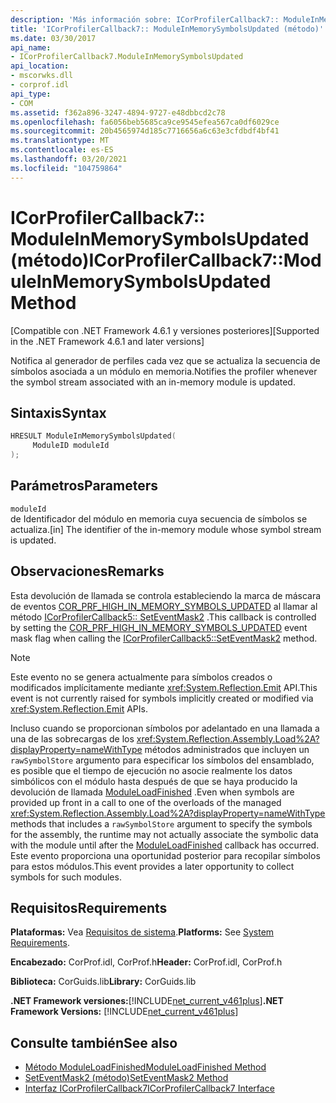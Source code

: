 ```yaml
---
description: 'Más información sobre: ICorProfilerCallback7:: ModuleInMemorySymbolsUpdated (método)'
title: 'ICorProfilerCallback7:: ModuleInMemorySymbolsUpdated (método)'
ms.date: 03/30/2017
api_name:
- ICorProfilerCallback7.ModuleInMemorySymbolsUpdated
api_location:
- mscorwks.dll
- corprof.idl
api_type:
- COM
ms.assetid: f362a896-3247-4894-9727-e48dbbcd2c78
ms.openlocfilehash: fa6056beb5685ca9ce9545efea567ca0df6029ce
ms.sourcegitcommit: 20b4565974d185c7716656a6c63e3cfdbdf4bf41
ms.translationtype: MT
ms.contentlocale: es-ES
ms.lasthandoff: 03/20/2021
ms.locfileid: "104759864"
---
```

# <a name="icorprofilercallback7moduleinmemorysymbolsupdated-method"></a><span data-ttu-id="6da87-103">ICorProfilerCallback7:: ModuleInMemorySymbolsUpdated (método)</span><span class="sxs-lookup"><span data-stu-id="6da87-103">ICorProfilerCallback7::ModuleInMemorySymbolsUpdated Method</span></span>

<span data-ttu-id="6da87-104">[Compatible con .NET Framework 4.6.1 y versiones posteriores]</span><span class="sxs-lookup"><span data-stu-id="6da87-104">[Supported in the .NET Framework 4.6.1 and later versions]</span></span>  
  
 <span data-ttu-id="6da87-105">Notifica al generador de perfiles cada vez que se actualiza la secuencia de símbolos asociada a un módulo en memoria.</span><span class="sxs-lookup"><span data-stu-id="6da87-105">Notifies the profiler whenever the symbol stream associated with an in-memory module is updated.</span></span>  
  
## <a name="syntax"></a><span data-ttu-id="6da87-106">Sintaxis</span><span class="sxs-lookup"><span data-stu-id="6da87-106">Syntax</span></span>  
  
```cpp  
HRESULT ModuleInMemorySymbolsUpdated(  
     ModuleID moduleId  
);  
```  
  
## <a name="parameters"></a><span data-ttu-id="6da87-107">Parámetros</span><span class="sxs-lookup"><span data-stu-id="6da87-107">Parameters</span></span>  

 `moduleId`  
 <span data-ttu-id="6da87-108">de Identificador del módulo en memoria cuya secuencia de símbolos se actualiza.</span><span class="sxs-lookup"><span data-stu-id="6da87-108">[in] The identifier of the in-memory module whose symbol stream is updated.</span></span>  
  
## <a name="remarks"></a><span data-ttu-id="6da87-109">Observaciones</span><span class="sxs-lookup"><span data-stu-id="6da87-109">Remarks</span></span>  

 <span data-ttu-id="6da87-110">Esta devolución de llamada se controla estableciendo la marca de máscara de eventos [COR_PRF_HIGH_IN_MEMORY_SYMBOLS_UPDATED](cor-prf-high-monitor-enumeration.md) al llamar al método [ICorProfilerCallback5:: SetEventMask2](icorprofilerinfo5-seteventmask2-method.md) .</span><span class="sxs-lookup"><span data-stu-id="6da87-110">This callback is controlled by setting the [COR_PRF_HIGH_IN_MEMORY_SYMBOLS_UPDATED](cor-prf-high-monitor-enumeration.md) event mask flag when calling the [ICorProfilerCallback5::SetEventMask2](icorprofilerinfo5-seteventmask2-method.md) method.</span></span>  
  
> [!NOTE]
> <span data-ttu-id="6da87-111">Este evento no se genera actualmente para símbolos creados o modificados implícitamente mediante <xref:System.Reflection.Emit> API.</span><span class="sxs-lookup"><span data-stu-id="6da87-111">This event is not currently raised for symbols implicitly created or modified via <xref:System.Reflection.Emit> APIs.</span></span>  
  
 <span data-ttu-id="6da87-112">Incluso cuando se proporcionan símbolos por adelantado en una llamada a una de las sobrecargas de los <xref:System.Reflection.Assembly.Load%2A?displayProperty=nameWithType> métodos administrados que incluyen un `rawSymbolStore` argumento para especificar los símbolos del ensamblado, es posible que el tiempo de ejecución no asocie realmente los datos simbólicos con el módulo hasta después de que se haya producido la devolución de llamada [ModuleLoadFinished](icorprofilercallback-moduleloadfinished-method.md) .</span><span class="sxs-lookup"><span data-stu-id="6da87-112">Even when symbols are provided up front in a call to one of the overloads of the managed <xref:System.Reflection.Assembly.Load%2A?displayProperty=nameWithType> methods that includes a `rawSymbolStore` argument to specify the symbols for the assembly, the runtime may not actually associate the symbolic data with the module until after the [ModuleLoadFinished](icorprofilercallback-moduleloadfinished-method.md) callback has occurred.</span></span> <span data-ttu-id="6da87-113">Este evento proporciona una oportunidad posterior para recopilar símbolos para estos módulos.</span><span class="sxs-lookup"><span data-stu-id="6da87-113">This event provides a later opportunity to collect symbols for such modules.</span></span>  
  
## <a name="requirements"></a><span data-ttu-id="6da87-114">Requisitos</span><span class="sxs-lookup"><span data-stu-id="6da87-114">Requirements</span></span>  

 <span data-ttu-id="6da87-115">**Plataformas:** Vea [Requisitos de sistema](../../get-started/system-requirements.md).</span><span class="sxs-lookup"><span data-stu-id="6da87-115">**Platforms:** See [System Requirements](../../get-started/system-requirements.md).</span></span>  
  
 <span data-ttu-id="6da87-116">**Encabezado:** CorProf.idl, CorProf.h</span><span class="sxs-lookup"><span data-stu-id="6da87-116">**Header:** CorProf.idl, CorProf.h</span></span>  
  
 <span data-ttu-id="6da87-117">**Biblioteca:** CorGuids.lib</span><span class="sxs-lookup"><span data-stu-id="6da87-117">**Library:** CorGuids.lib</span></span>  
  
 <span data-ttu-id="6da87-118">**.NET Framework versiones:**[!INCLUDE[net_current_v461plus](../../../../includes/net-current-v461plus-md.md)]</span><span class="sxs-lookup"><span data-stu-id="6da87-118">**.NET Framework Versions:** [!INCLUDE[net_current_v461plus](../../../../includes/net-current-v461plus-md.md)]</span></span>  
  
## <a name="see-also"></a><span data-ttu-id="6da87-119">Consulte también</span><span class="sxs-lookup"><span data-stu-id="6da87-119">See also</span></span>

- [<span data-ttu-id="6da87-120">Método ModuleLoadFinished</span><span class="sxs-lookup"><span data-stu-id="6da87-120">ModuleLoadFinished Method</span></span>](icorprofilercallback-moduleloadfinished-method.md)
- [<span data-ttu-id="6da87-121">SetEventMask2 (método)</span><span class="sxs-lookup"><span data-stu-id="6da87-121">SetEventMask2 Method</span></span>](icorprofilerinfo5-seteventmask2-method.md)
- [<span data-ttu-id="6da87-122">Interfaz ICorProfilerCallback7</span><span class="sxs-lookup"><span data-stu-id="6da87-122">ICorProfilerCallback7 Interface</span></span>](icorprofilercallback7-interface.md)
